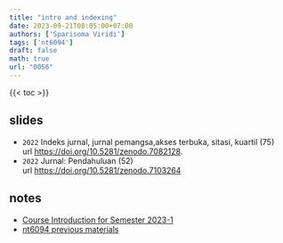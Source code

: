 ```yaml
---
title: "intro and indexing"
date: 2023-09-21T08:05:00+07:00
authors: ['Sparisoma Viridi']
tags: ['nt6094']
draft: false
math: true
url: "0056"
---
```

{{< toc >}}


## slides
+ `2022` Indeks jurnal, jurnal pemangsa,akses terbuka, sitasi, kuartil (75) \
  url https://doi.org/10.5281/zenodo.7082128.
+ `2022` Jurnal: Pendahuluan (52) \
  url https://doi.org/10.5281/zenodo.7103264

## notes
+ [Course Introduction for Semester 2023-1](../0017/)
+ [nt6094 previous materials](../0025/)